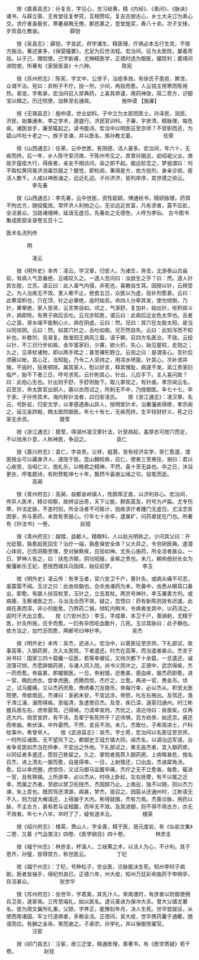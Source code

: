 <!-- { "loadSidebar": true } -->
　　按《嘉善县志》：孙复吉，字见心，世习岐黄，精《内经》、《素问》、《脉诀》诸书，与薛立斋、王肯堂往复参究，互相赞叹。复吉古貌古心，乡士大夫订为素心交。求疗者虽极贫，寒暑昼晦无倦，郡邑慕之，登堂旌奖，寿八十余。次子文锋，岁贡昌化教谕。
　　　　　薛铠

　　按《吴县志》：薛铠，字良武，府学诸生，精医理，疗病必本五行生克，不按方施治。著述甚多，《保婴撮要》，尤足为后世法程。宏治间，征为太医院，屡着奇验。以子己，赠院使。己字新甫，尤殚精医学，正德时选为御医，擢院判；嘉靖间进院使。所著有《家居医录》十六种。
　　　　　陈宪

　　按《苏州府志》：陈宪，字文中，公贤子，治痘多效。有徐氏子患痘，脾泄，众谓不治。宪曰：非附子不疗。投一剂，少间，再投而愈。人云钱主用寒而陈用热。弟宠，字希承，宏治间召入禁典药，上喜其恭谨，用药神效，简二奇方，识御宝以赐之。历迁院使，加秩至右通政。
　　　　　施仲谟 【施廉】

　　按《无锡县志》：施仲谟，世业幼科。子中立为太医院医士。孙泽民、润民、济民，始兼通朱、李之学术，遂盛行。济民官训科。子廉，宇彦清，精脉理，每危疾，诸医敛手，廉至辄起之。读书能诗。宏治中以明医征至京师？不受职而还，为碧山吟社十老之一。族子言谏，并以医名，族孙教尤着。
　　　　　任荣

　　按《山西通志》：任荣，云中世医，有阴德，活人甚多。宏治间，年六十，无疾而终。后一年，乡人陈守至河南，于陈州市见之。其曾孙服远，幼绍袓父业。庚辰岁瘟疫大行，得疾者，亲友不相访问，染之即不起。服远轸念之，梦袓谓曰：何不取松黄冈普济消毒饮服之？醒觉，即检阅，果得是方，依方投剂，身亲诊视，痊活人数千。人咸以神医诵之，远近礼迎。子孙济济，皆列庠序，其世德之验云。
　　　　　李先春

　　按《山西通志》：李先春，云中世医，资性聪颖，博通经书，精研脉理，药饵不拘古方，随投辄效。常怀济人利物之心，无论远近贫富，凡有求者，莫不应赴，全活甚众。当路诸缙绅，延请无虚日。先春处之无德色，人呼为李仙。
古今图书集成医部全录卷五百十二

医术名流列传

　　　　明

　　　　　凌云

　　按《明外史》本传：凌云，字汉章，归安人。为诸生，弃去，北游泰山古庙前，有病人气息垂绝，云嗟叹久之。一道人忽问曰：汝欲生之乎？曰：然。道人针其左股，立苏。语云曰：此人毒气内侵，非死也，毒散自生耳。因授以针，云拜受之。为人治疾无不效。里人嗽不止，绝食五日，众医以为虚，投补剂愈甚。云曰：此寒湿积也，穴在顶，针之必晕绝，逾时始苏。命四人分牵其发，使勿倾倒，乃针，果晕绝，家人皆哭，云言笑自如。顷之，气渐舒，复加补，始出针，呕积痰斗许，病即除。有男子病后舌吐。云兄亦知医，谓云曰：此病后近女色太早也。舌者心之苗，肾水竭不能制心火，病在阴虚。云曰：然。兄曰：其穴在左股太阳，是当以阳攻阴。云曰：然。如其穴针之，舌吐如故。兄茫然自失。云曰：此知泻而不知补也。补数剂，舌渐复。故淮阳王病风三载，请于朝，召四方名医治，不效。云投以针，不三日行步如故。金华富家妇，少寡，欲火炽，失心，始见屋柱，走抱之；久之，见帚杖诸物，即以两手爬之；甚至裸形野立。云视之曰：是谓丧心。吾针后须蔽以帐，其心正，当知耻。乃令二人坚持之，用凉水喷面，针其心，次补泄并施，不逾时，狂疾顿除。属其家人，慰以好言，释其愧耻，病遂不发。吴江贵家妇临产，胎不下者三日，呼号求死。云针刺其心，针出，儿应手下。主人喜问故？曰：此抱心生也。针出则手舒，手舒则胎下。取儿掌视之，有针痕。孝宗闻云名，召至京，命太医官出铜人，蔽以衣而试之，所刺无不中，乃授御医。年七十七，卒于家。子孙传其术。海内称针法者，曰归安凌氏。　　按《浙江通志》：凌汉章，名云，号卧岩，归安文学，以孝感遇泰山异人，授明堂针术，治秦藩疾得瘳，孝宗闻之，延见圣跻殿，赐太医院御医。年七十有七，无疾而终。生平轻财好义，死之日家无余资。
　　　　　聂莹

　　按《浙江通志》：聂莹，得湖州凌汉章针法，针至病起，虽厚衣可按穴而定，不以钱帛介意，人称神医，争迎之。
　　　　　袁仁

　　按《嘉兴府志》：袁仁，字良贵。父祥，袓灏，皆有经济实学，至仁愈邃，谓医贱业可以藏身济人，遂隐于医。昆山魏校疾，召仁，使者三至弗往，谢曰：君以心疾苦，当咀仁义，炮礼乐，以畅君之精神，不然，虽十至无益也。卒之日，沐浴更衣，呼笔题诗，有附赘乾坤七十年，飘然今喜谢尘缘之句，投笔而逝。
　　　　　高昶

　　按《青州府志》：高昶，益都金岭镇人，性醇厚正直，以济利存心。宏治间，传异人医术，精诊视察，故辨证出奇，天下让能，群医莫及，时号为卢扁。尤专伤寒，钤法定脉，不差时刻，所全活者不可胜计，抱疾求疗者踵门无虚日。尤注念贫困家，务与善药，未尝有责报心。行年七十余卒，逮属纩，问药者犹在门也。所著有《钤法书》一卷。
　　　　　赵镗

　　按《青州府志》：越镗，益都人，精眼科，人以赵光明称之。少问其父曰：开光砭翳，孰愈起死回生？治疗一端，孰愈保安全体？父大异之，令穷研医典。遂潜心体验，已而洞豁至理，至对脉察疾，应验如神。尤矢心施药，所全活者甚众。一日，梦神人告之，曰：扶危济颠，阴功阳报，金紫之贵也。未几，朝命册封长女为衡藩新乐王妃，恩授西城兵马指挥，始征前梦。
　　　　　李玉

　　按《明外史》凌云传：有李玉者，官六安卫千户，善针灸。或病头痛不可忍，虽震雷不闻。玉诊之曰：此虫啖脑也。合杀虫诸药为末，吹鼻中，虫悉从眼耳口鼻出，即愈。有跛人扶双杖至，玉针之，立去其杖。两京号神针。李玉兼善方剂。或病痿，玉察诸医之方，与治法合而不效，疑之，忽悟曰：药有新陈则效有迟速，此病在表而深，非小剂能愈。乃熬药二锅，倾缸内稍冷，令病者坐其中，以药浇之，逾时汗大出立愈。　　按《六安州志》：李玉，字成章，本卫千户，善骑射，尤精于医，针灸所施，应手而愈。一妇有孕而呕血数升，几死。玉诊其脉曰：此子癎也。依方治之，加竹沥而愈，两都号曰神针李。
　　　　　吴杰

　　按《明外史》本传：吴杰，武进人。宏治中，以善医征至京师，下礼部试，故事高等，入御药房，次入太医院，下者遣还。时杰在高等，而当遣者甚众。杰言于尚书曰：国家三四十载纔一征医，若等幸被征，又待次都下十余载，一旦遣还，诚流落可悯，杰愿辞御药房，与诸人同入院。尚书义而许之。正德中，武宗得疾，杰一药而愈。帝喜甚，即擢御医。一日，帝射猎，还惫甚，感血疾，服杰药即愈。进一官，赐彪虎衣。尝幸虎圈，虎腾而惊，杰疗之，立愈。再进一官，赉金币。顷之，试马腹痛，又以杰药而愈，赉绣春刀及银币。帝每行幸，必以杰从。积至太医院使。帝欲南巡，杰谏曰：圣躬未安，不宜远涉。帝怒，叱左右掖出。及驾还，渔于清江浦，溺而得疾。至临清，急遣使召杰。及至，疾已深，遂扈归通州。时江彬握兵居左右，虑帝晏驾，己得祸，力请幸宣府。杰忧之，语近侍曰：痰亟矣，仅再还大内，倘至宣府，有不讳，吾辈宁有死所乎？近侍惧，百方劝帝，始还京。甫还而帝崩。彬伏诛，中外晏然。不然，变且不测。未几，杰致仕。子希周进士，户科给事中。希曾举人。　　按《武进县志》：吴杰，字士奇，宏治间以名医征至京师，一时所征诸医。无不望风下之。都御史王钺方镇大同，闻杰名，以调治边军请，台省争言医如杰当在供奉，不宜出之外地。下礼部试之，果无逾杰者，宜入御药房。以同征者多遣还，愿贬己秩留之。久之，掌院者竟荐入御药房。上病喉甚危，按名召杰，进上清丸一服而愈，自是得幸。一日，上射猎还，口出血，杰进犀角汤，愈。后以幸虎圈，虎惊伤，又试马御马监腹卒痛，杰疗之无不立愈者。每愈，辄进一官，且有殊锡。上所游幸，必以杰从，时侍上卧起，左右抚摩，有不以属之近幸，而属之杰者。至欲以禁卫衔授杰，杰固辞乃止。上南巡，独不以随，则以杰力谏，失上意也。既而驾还清源，病甚，梦杰，亟召之。因扈从还通州时，江彬语无不入，则力促大阉请还，上得崩于大内，彬得就擒，杰有力焉。杰善诊脉，用药以脉，不主古方，甚有若与证相盩，而卒无不效。及其进御，则不得不用古方，亦无不效者。年七十八卒。卒时了了，疑有道术云。
　　　　　楼英

　　按《绍兴府志》：楼英，萧山人，字全善，精于医，居元度岩，有《仙岩文集》二卷，又着《气运类注》四卷、《医学纲目》四十卷。
　　　　　林彦圭

　　按《福宁州志》：林彦圭，杯溪人，工岐黄之术，以活人为心，不计利。其子思齐，孙璧，皆得禁方，称世医云。
　　　　　丁杞

　　按《福宁州志》：丁杞，号种松子，世业医，诊脉能决生死。知州李时子病剧，医者皆袖手，得杞剂良已。正德六年，州大疫，知州万廷彩命施药于申明亭，存活甚众。
　　　　　张世华

　　按《苏州府志》：张世华，字君美，其先汴人。宋南渡时，有彦者以防御使拥兵卫吴，遂家焉。三传至端礼，始以医名。逮元善进为保冲大夫。曾大父缙尤著名，尝为周文襄所礼重。父颐，字养正，能豫刻年月，决人生死。世华尝就征，从使西南诸国，军士行道病者，多赖全活。正德间，吴大疫，世华携药囊于通衢，随请而应。有酬之金帛，笑而谢之。子承宗，孙学礼，并以保御劳擢官。
　　　　　汪宦

　　按《祁门县志》：汪宦，居三迁堂，精通医理，善著书，有《医学质疑》若干卷。
　　　　　赵铨

